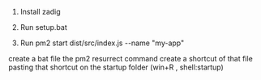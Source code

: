 1. Install zadig

2. Run setup.bat

3. Run pm2 start dist/src/index.js --name "my-app"


create a bat file the pm2 resurrect command
create a shortcut of that file
pasting that shortcut on the startup folder (win+R , shell:startup)